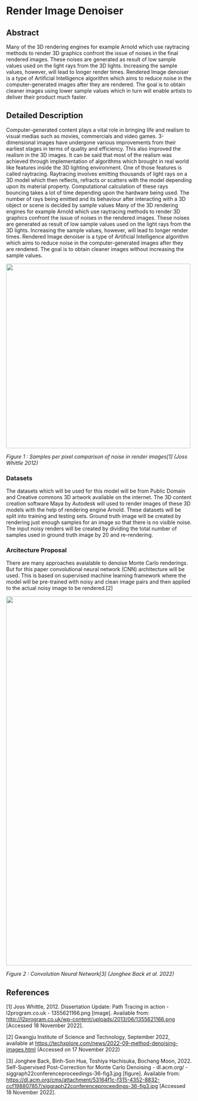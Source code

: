 # Render Image Denoiser

## Abstract

Many of the 3D rendering engines for example Arnold which use raytracing methods to render 3D graphics confront the issue of noises in the final rendered images. These noises are generated as result of low sample values used on the light rays from the 3D lights. Increasing the sample values, however, will lead to longer render times. Rendered Image denoiser is a type of Artificial Intelligence algorithm which aims to reduce noise in the computer-generated images after they are rendered. The goal is to obtain cleaner images using lower sample values which in turn will enable artists to deliver their product much faster.

## Detailed Description

Computer-generated content plays a vital role in bringing life and realism to visual medias such as movies, commercials and video games. 3-dimensional images have undergone various improvements from their earliest stages in terms of quality and efficiency. This also improved the realism in the 3D images. It can be said that most of the realism was achieved through implementation of algorithms which brought in real world like features inside the 3D lighting environment. One of those features is called raytracing. Raytracing involves emitting thousands of light rays on a 3D model which then reflects, refracts or scatters with the model depending upon its material property. Computational calculation of these rays bouncing takes a lot of time depending upon the hardware being used. The number of rays being emitted and its behaviour after interacting with a 3D object or scene is decided by sample values Many of the 3D rendering engines for example Arnold which use raytracing methods to render 3D graphics confront the issue of noises in the rendered images. These noises are generated as result of low sample values used on the light rays from the 3D lights. Increasing the sample values, however, will lead to longer render times. Rendered Image denoiser is a type of Artificial Intelligence algorithm which aims to reduce noise in the computer-generated images after they are rendered. The goal is to obtain cleaner images without increasing the sample values.

 <img src="https://github.com/ShrikanthX/AIM_ASE_project_Shrikanth/blob/main/images/Noise_sample_comparison.png" width="500"><p>
    <em>Figure 1 : Samples per pixel comparison of noise in render images[1] (Joss Whittle 2012) </em>
</p>

### Datasets

The datasets which will be used for this model will be from Public Domain and Creative commons 3D artwork available on the internet. The 3D content creation software Maya by Autodesk will used to render images of these 3D models with the help of rendering engine Arnold. These datasets will be split into training and testing sets. Ground truth image will be created by rendering just enough samples for an image so that there is no visible noise. The input noisy renders will be created by dividing the total number of samples used in ground truth image by 20 and re-rendering.

### Arcitecture Proposal

There are many approaches avaialable to denoise Monte Carlo renderings. But for this paper convolutional neural network (CNN) architecture will be used. This is based on supervised machine learning framework where the model will be pre-trained with noisy and clean image pairs and then applied to the actual noisy image to be rendered.[2]

 <img src="https://github.com/ShrikanthX/AIM_ASE_project_Shrikanth/blob/main/images/CNN_Architecture.jpg" width="1000"><p>
    <em>Figure 2 : Convolution Neural Network[3] (Jonghee Back et al. 2022) </em>
</p>

## References

[1] Joss Whittle, 2012. Dissertation Update: Path Tracing in action - l2program.co.uk - 1355621166.png [image]. Available from: http://l2program.co.uk/wp-content/uploads/2013/06/1355621166.png [Accessed 18 November 2022].


[2] Gwangju Institute of Science and Technology, September 2022, available at https://techxplore.com/news/2022-09-method-denoising-images.html (Accessed on 17 November 2022)

[3] Jonghee Back, Binh-Son Hua, Toshiya Hachisuka, Bochang Moon, 2022. Self-Supervised Post-Correction for Monte Carlo Denoising - dl.acm.org/ - siggraph22conferenceproceedings-36-fig3.jpg [figure]. Available from: https://dl.acm.org/cms/attachment/53164f1c-f315-4352-8832-ccf198807857/siggraph22conferenceproceedings-36-fig3.jpg [Accessed 18 November 2022].



